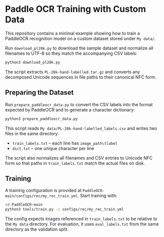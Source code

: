 # Paddle OCR Training with Custom Data

This repository contains a minimal example showing how to train a PaddleOCR
recognition model on a custom dataset stored under `My data/`.

Run `download_pl20k.py` to download the sample dataset and normalize all
filenames to UTF-8 so they match the accompanying CSV labels:

```bash
python3 download_pl20k.py
```

The script extracts `PL-20k-hand-labelled.tar.gz` and converts any decomposed
Unicode sequences in file paths to their canonical NFC form.

## Preparing the Dataset

Run `prepare_paddleocr_data.py` to convert the CSV labels into the format
expected by PaddleOCR and to generate a character dictionary:

```bash
python3 prepare_paddleocr_data.py
```

This script reads `My data/PL-20k-hand-labelled_labels.csv` and writes two files
in the same directory:

- `train_labels.txt` – each line has `image_path\tlabel`
- `dict.txt` – one unique character per line

The script also normalizes all filenames and CSV entries to Unicode NFC form so
that paths in `train_labels.txt` match the actual files on disk.

## Training

A training configuration is provided at
`PaddleOCR-main/configs/rec/my_rec_train.yml`. Start training with:

```bash
cd PaddleOCR-main
python3 tools/train.py -c configs/rec/my_rec_train.yml
```

The config expects images referenced in `train_labels.txt` to be relative to the
`My data` directory. For evaluation, it uses `eval_labels.txt` from the same
directory as the validation split.
